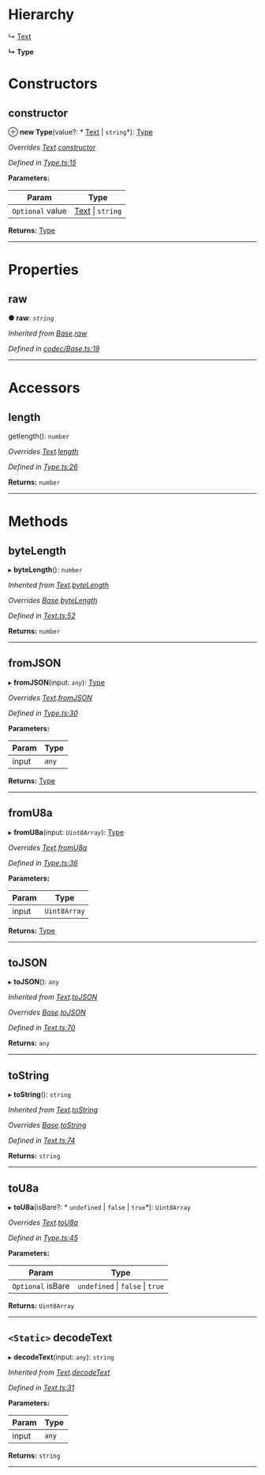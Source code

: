 

# Hierarchy

↳  [Text](_text_.text.md)

**↳ Type**

# Constructors

<a id="constructor"></a>

##  constructor

⊕ **new Type**(value?: * [Text](_text_.text.md) &#124; `string`*): [Type](_type_.type.md)

*Overrides [Text](_text_.text.md).[constructor](_text_.text.md#constructor)*

*Defined in [Type.ts:15](https://github.com/polkadot-js/api/blob/5207285/packages/types/src/Type.ts#L15)*

**Parameters:**

| Param | Type |
| ------ | ------ |
| `Optional` value |  [Text](_text_.text.md) &#124; `string`|

**Returns:** [Type](_type_.type.md)

___

# Properties

<a id="raw"></a>

##  raw

**● raw**: *`string`*

*Inherited from [Base](_codec_base_.base.md).[raw](_codec_base_.base.md#raw)*

*Defined in [codec/Base.ts:19](https://github.com/polkadot-js/api/blob/5207285/packages/types/src/codec/Base.ts#L19)*

___

# Accessors

<a id="length"></a>

##  length

getlength(): `number`

*Overrides [Text](_text_.text.md).[length](_text_.text.md#length)*

*Defined in [Type.ts:26](https://github.com/polkadot-js/api/blob/5207285/packages/types/src/Type.ts#L26)*

**Returns:** `number`

___

# Methods

<a id="bytelength"></a>

##  byteLength

▸ **byteLength**(): `number`

*Inherited from [Text](_text_.text.md).[byteLength](_text_.text.md#bytelength)*

*Overrides [Base](_codec_base_.base.md).[byteLength](_codec_base_.base.md#bytelength)*

*Defined in [Text.ts:52](https://github.com/polkadot-js/api/blob/5207285/packages/types/src/Text.ts#L52)*

**Returns:** `number`

___
<a id="fromjson"></a>

##  fromJSON

▸ **fromJSON**(input: *`any`*): [Type](_type_.type.md)

*Overrides [Text](_text_.text.md).[fromJSON](_text_.text.md#fromjson)*

*Defined in [Type.ts:30](https://github.com/polkadot-js/api/blob/5207285/packages/types/src/Type.ts#L30)*

**Parameters:**

| Param | Type |
| ------ | ------ |
| input | `any` |

**Returns:** [Type](_type_.type.md)

___
<a id="fromu8a"></a>

##  fromU8a

▸ **fromU8a**(input: *`Uint8Array`*): [Type](_type_.type.md)

*Overrides [Text](_text_.text.md).[fromU8a](_text_.text.md#fromu8a)*

*Defined in [Type.ts:36](https://github.com/polkadot-js/api/blob/5207285/packages/types/src/Type.ts#L36)*

**Parameters:**

| Param | Type |
| ------ | ------ |
| input | `Uint8Array` |

**Returns:** [Type](_type_.type.md)

___
<a id="tojson"></a>

##  toJSON

▸ **toJSON**(): `any`

*Inherited from [Text](_text_.text.md).[toJSON](_text_.text.md#tojson)*

*Overrides [Base](_codec_base_.base.md).[toJSON](_codec_base_.base.md#tojson)*

*Defined in [Text.ts:70](https://github.com/polkadot-js/api/blob/5207285/packages/types/src/Text.ts#L70)*

**Returns:** `any`

___
<a id="tostring"></a>

##  toString

▸ **toString**(): `string`

*Inherited from [Text](_text_.text.md).[toString](_text_.text.md#tostring)*

*Overrides [Base](_codec_base_.base.md).[toString](_codec_base_.base.md#tostring)*

*Defined in [Text.ts:74](https://github.com/polkadot-js/api/blob/5207285/packages/types/src/Text.ts#L74)*

**Returns:** `string`

___
<a id="tou8a"></a>

##  toU8a

▸ **toU8a**(isBare?: * `undefined` &#124; `false` &#124; `true`*): `Uint8Array`

*Overrides [Text](_text_.text.md).[toU8a](_text_.text.md#tou8a)*

*Defined in [Type.ts:45](https://github.com/polkadot-js/api/blob/5207285/packages/types/src/Type.ts#L45)*

**Parameters:**

| Param | Type |
| ------ | ------ |
| `Optional` isBare |  `undefined` &#124; `false` &#124; `true`|

**Returns:** `Uint8Array`

___
<a id="decodetext"></a>

## `<Static>` decodeText

▸ **decodeText**(input: *`any`*): `string`

*Inherited from [Text](_text_.text.md).[decodeText](_text_.text.md#decodetext)*

*Defined in [Text.ts:31](https://github.com/polkadot-js/api/blob/5207285/packages/types/src/Text.ts#L31)*

**Parameters:**

| Param | Type |
| ------ | ------ |
| input | `any` |

**Returns:** `string`

___

